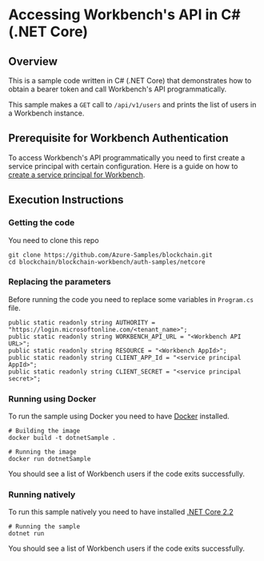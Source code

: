 # Accessing Workbench's API in C# (.NET Core)

## Overview
This is a sample code written in C# (.NET Core) that demonstrates how to obtain a bearer token and call Workbench's API programmatically. 

This sample makes a `GET` call to `/api/v1/users` and prints the list of users in a Workbench instance.

## Prerequisite for Workbench Authentication
To access Workbench's API programmatically you need to first create a service principal with certain configuration. Here is a guide on how to [create a service principal for Workbench](../../scripts/workbench-serviceprincipal).

## Execution Instructions

### Getting the code
You need to clone this repo

```
git clone https://github.com/Azure-Samples/blockchain.git
cd blockchain/blockchain-workbench/auth-samples/netcore
```


### Replacing the parameters
Before running the code you need to replace some variables in `Program.cs` file.

```
public static readonly string AUTHORITY = "https://login.microsoftonline.com/<tenant_name>";
public static readonly string WORKBENCH_API_URL = "<Workbench API URL>";
public static readonly string RESOURCE = "<Workbench AppId>";
public static readonly string CLIENT_APP_Id = "<service principal AppId>";
public static readonly string CLIENT_SECRET = "<service principal secret>";
```


### Running using Docker
To run the sample using Docker you need to have [Docker](https://www.docker.com/products/docker-desktop) installed.

```
# Building the image
docker build -t dotnetSample .

# Running the image
docker run dotnetSample
```

You should see a list of Workbench users if the code exits successfully. 


### Running natively
To run this sample natively you need to have installed [.NET Core 2.2](https://dotnet.microsoft.com/download/dotnet-core/2.2)

```
# Running the sample
dotnet run
```

You should see a list of Workbench users if the code exits successfully. 
